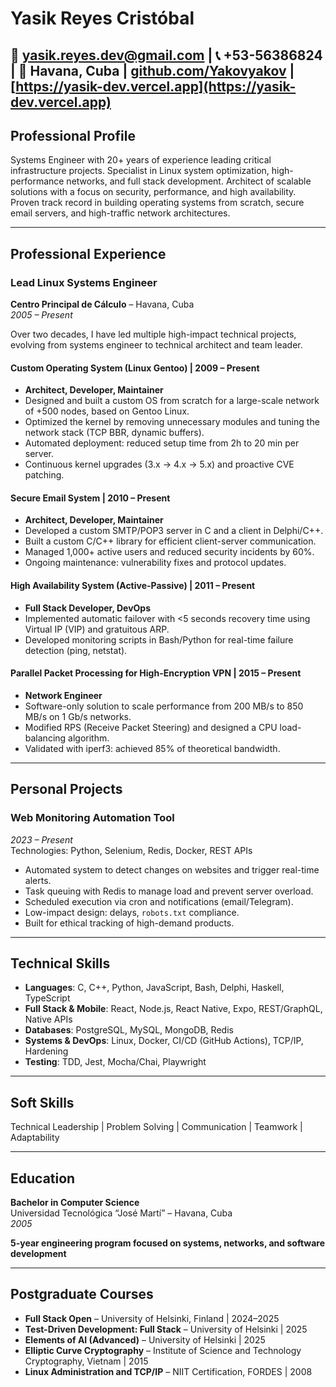 # Yasik Reyes Cristóbal

📧 yasik.reyes.dev@gmail.com | 📞 +53-56386824 | 📍 Havana, Cuba |
[github.com/Yakovyakov](https://github.com/Yakovyakov) | 
[https://yasik-dev.vercel.app](https://yasik-dev.vercel.app)
---

## Professional Profile

Systems Engineer with 20+ years of experience leading critical infrastructure projects. Specialist in Linux system optimization, high-performance networks, and full stack development. Architect of scalable solutions with a focus on security, performance, and high availability. Proven track record in building operating systems from scratch, secure email servers, and high-traffic network architectures.

---

## Professional Experience

### Lead Linux Systems Engineer  
**Centro Principal de Cálculo** – Havana, Cuba  
*2005 – Present*

Over two decades, I have led multiple high-impact technical projects, evolving from systems engineer to technical architect and team leader.

#### Custom Operating System (Linux Gentoo) | 2009 – Present
- **Architect, Developer, Maintainer**  
- Designed and built a custom OS from scratch for a large-scale network of +500 nodes, based on Gentoo Linux.  
- Optimized the kernel by removing unnecessary modules and tuning the network stack (TCP BBR, dynamic buffers).  
- Automated deployment: reduced setup time from 2h to 20 min per server.  
- Continuous kernel upgrades (3.x → 4.x → 5.x) and proactive CVE patching.

#### Secure Email System | 2010 – Present
- **Architect, Developer, Maintainer**  
- Developed a custom SMTP/POP3 server in C and a client in Delphi/C++.  
- Built a custom C/C++ library for efficient client-server communication.  
- Managed 1,000+ active users and reduced security incidents by 60%.  
- Ongoing maintenance: vulnerability fixes and protocol updates.

#### High Availability System (Active-Passive) | 2011 – Present
- **Full Stack Developer, DevOps**  
- Implemented automatic failover with <5 seconds recovery time using Virtual IP (VIP) and gratuitous ARP.  
- Developed monitoring scripts in Bash/Python for real-time failure detection (ping, netstat).

#### Parallel Packet Processing for High-Encryption VPN | 2015 – Present
- **Network Engineer**  
- Software-only solution to scale performance from 200 MB/s to 850 MB/s on 1 Gb/s networks.  
- Modified RPS (Receive Packet Steering) and designed a CPU load-balancing algorithm.  
- Validated with iperf3: achieved 85% of theoretical bandwidth.

---

## Personal Projects

### Web Monitoring Automation Tool  
*2023 – Present*  
Technologies: Python, Selenium, Redis, Docker, REST APIs  
- Automated system to detect changes on websites and trigger real-time alerts.  
- Task queuing with Redis to manage load and prevent server overload.  
- Scheduled execution via cron and notifications (email/Telegram).  
- Low-impact design: delays, `robots.txt` compliance.  
- Built for ethical tracking of high-demand products.

---

## Technical Skills

- **Languages**: C, C++, Python, JavaScript, Bash, Delphi, Haskell, TypeScript  
- **Full Stack & Mobile**: React, Node.js, React Native, Expo, REST/GraphQL, Native APIs  
- **Databases**: PostgreSQL, MySQL, MongoDB, Redis  
- **Systems & DevOps**: Linux, Docker, CI/CD (GitHub Actions), TCP/IP, Hardening  
- **Testing**: TDD, Jest, Mocha/Chai, Playwright  

---

## Soft Skills

Technical Leadership | Problem Solving | Communication | Teamwork | Adaptability

---

## Education

**Bachelor in Computer Science**  
Universidad Tecnológica “José Martí” – Havana, Cuba  
*2005*

**5-year engineering program focused on systems, networks, and software development**

---

## Postgraduate Courses

- **Full Stack Open** – University of Helsinki, Finland | 2024–2025  
- **Test-Driven Development: Full Stack** – University of Helsinki | 2025  
- **Elements of AI (Advanced)** – University of Helsinki | 2025  
- **Elliptic Curve Cryptography** – Institute of Science and Technology Cryptography, Vietnam | 2015  
- **Linux Administration and TCP/IP** – NIIT Certification, FORDES | 2008
